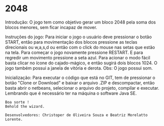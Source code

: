 # 2048

Introdução:
  O jogo tem como objetivo gerar um bloco 2048 pela soma dos blocos menores, sem ficar incapaz de mover.

Instruções do jogo:
  Para iniciar o jogo o usuário deve pressionar o botão START, então para movimentação dos blocos pressione as teclas direcionais ou w,a,s,d ou então com o click do mouse nas setas que estão na tela.
  Para começar o jogo novamente pressione RESTART.
  E para regredir um movimento pressione a seta azul.
  Para acionar o modo fácil basta clicar no ícone do cajado-mágico, e então sugirá dois blocos 1024.
  O jogo também possui a janela de vitória e derota.
  Obs: O jogo possui som.
  
  Inicialização:
    Para executar o código que está no GIT, tem de pressionar o botão "Clone or Download" e baixar o arquivo .ZIP e descompactar, então basta abrir o netbeans, selecionar o arquivo do projeto, compilar e executar. 
    Lembrando que é necessário ter na máquina o software Java SE.
    
    Boa sorte !
    Behold the wizard.
    
    Desenvolvedores: Christoper de Oliveira Souza e Beatriz Morelatto Lorente.
  
